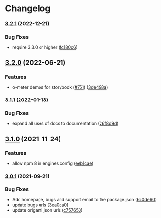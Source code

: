 # Changelog

### [3.2.1](https://www.github.com/Financial-Times/origami/compare/o-meter-v3.2.0...o-meter-v3.2.1) (2022-12-21)


### Bug Fixes

* require 3.3.0 or higher ([fc180c6](https://www.github.com/Financial-Times/origami/commit/fc180c619755daa1b7bfe65509f354cf0de113bf))

## [3.2.0](https://www.github.com/Financial-Times/origami/compare/o-meter-v3.1.1...o-meter-v3.2.0) (2022-06-21)


### Features

* o-meter demos for storybook ([#751](https://www.github.com/Financial-Times/origami/issues/751)) ([3de498a](https://www.github.com/Financial-Times/origami/commit/3de498a8001fc931bbe3f7acebf0c03ea7e740e7))

### [3.1.1](https://www.github.com/Financial-Times/origami/compare/o-meter-v3.1.0...o-meter-v3.1.1) (2022-01-13)


### Bug Fixes

* expand all uses of docs to documentation ([26f8d9d](https://www.github.com/Financial-Times/origami/commit/26f8d9d8cbbe3e78902d8c3951b37e08150a77bd))

## [3.1.0](https://www.github.com/Financial-Times/origami/compare/o-meter-v3.0.1...o-meter-v3.1.0) (2021-11-24)


### Features

* allow npm 8 in engines config ([eeb1cae](https://www.github.com/Financial-Times/origami/commit/eeb1cae6e7f0379e647f2b41240b1f294997d528))

### [3.0.1](https://www.github.com/Financial-Times/origami/compare/o-meter-v3.0.0...o-meter-v3.0.1) (2021-09-21)


### Bug Fixes

* Add homepage, bugs and support email to the package.json ([6c0de60](https://www.github.com/Financial-Times/origami/commit/6c0de60ebd6e64c4dd16d000fcc6b79412ce30f4))
* update bugs urls ([3ea0ca0](https://www.github.com/Financial-Times/origami/commit/3ea0ca03bcb6e55142a77387ad0fff5ddf056d44))
* update origami json urls ([c757653](https://www.github.com/Financial-Times/origami/commit/c7576532b5a14f0462d5346dfb63238be025602e))
